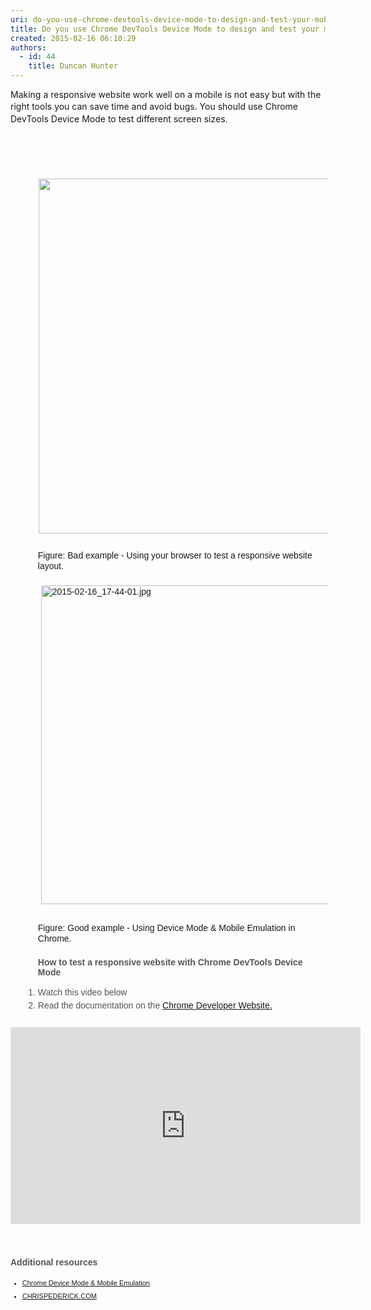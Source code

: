 ```yaml
---
uri: do-you-use-chrome-devtools-device-mode-to-design-and-test-your-mobile-views
title: Do you use Chrome DevTools Device Mode to design and test your mobile views?
created: 2015-02-16 06:10:29
authors:
  - id: 44
    title: Duncan Hunter
---
```





<span class='intro'> Making a responsive​ website work well on a mobile is not easy but with the right tools you can save time and avoid bugs.&#160;<span style="line-height&#58;1.6;">​You should use&#160;</span>Chrome DevTools Device Mode ​to test different screen sizes.​<br><blockquote style="border&#58;medium;margin-left&#58;40px;"></blockquote><div><br>&#160;</div> </span>

<blockquote style="margin&#58;0px 0px 0px 40px;padding&#58;0px;border&#58;medium;"><p><span style="line-height&#58;20px;">​​​<img src="/PublishingImages/bad-rules-testing-responsivewebsites.jpg" alt="" style="margin&#58;5px;width&#58;495px;height&#58;568px;" /></span></p></blockquote><dl class="bad" style="margin&#58;0px;line-height&#58;17px;padding-top&#58;10px;padding-bottom&#58;10px;padding-left&#58;20px;font-family&#58;arial, helvetica, sans-serif;"><dd style="padding-bottom&#58;7px;padding-left&#58;1.7em;margin-top&#58;-2px;margin-left&#58;0px;">Figure&#58; Bad example -&#160;Using your browser to test a responsive website layout.<br>​<img alt="2015-02-16_17-44-01.jpg" src="/PublishingImages/2015-02-16_17-44-01.jpg" style="margin&#58;5px;width&#58;500px;height&#58;510px;" /><br></dd></dl><dl class="good" style="margin&#58;0px;padding-top&#58;10px;padding-bottom&#58;10px;padding-left&#58;20px;"><dd style="line-height&#58;17px;padding-bottom&#58;7px;padding-left&#58;1.7em;font-family&#58;arial, helvetica, sans-serif;margin-top&#58;-2px;margin-left&#58;0px;">Figure&#58; Good example -&#160;Using Device Mode &amp; Mobile Emulation in Chrome.</dd><ul><font color="#555555" face="arial, helvetica, sans-serif"><strong>How to test a responsive website with&#160;Chrome DevTools Device Mode&#160;</strong></font></ul><span style="line-height&#58;21px;font-family&#58;arial, helvetica, sans-serif;"><ol><li style="color&#58;#555555;">Watch this video below​</li><li style="color&#58;#555555;">Read the documentation on the <a href="https&#58;//developer.chrome.com/devtools/docs/device-mode">Chrome Developer Website.​</a></li></ol></span></dl><div class="ms-rtestate-read ms-rte-embedcode ms-rte-embedil ms-rtestate-notify" unselectable="on"><iframe width="560" height="315" src="https&#58;//www.youtube.com/embed/FrAZWiMWRa4" frameborder="0"></iframe>&#160;</div><br><br><span style="line-height&#58;21px;font-family&#58;arial, helvetica, sans-serif;"><span style="color&#58;#555555;"><strong>​Additional resources</strong></span><font color="#555555"><span style="font-size&#58;11px;"><br></span></font></span><span style="line-height&#58;21px;font-family&#58;arial, helvetica, sans-serif;font-size&#58;11px;"><ul><li><a href="https&#58;//developer.chrome.com/devtools/docs/device-mode">Chrome&#160;Device Mode &amp; Mobile Emulation​​</a><span>&#160;</span></li><li><span><a href="http&#58;//chrispederick.com/work/web-developer/">CHRISPEDERICK.COM​​</a><br></span></li></ul></span>​<br><br>


